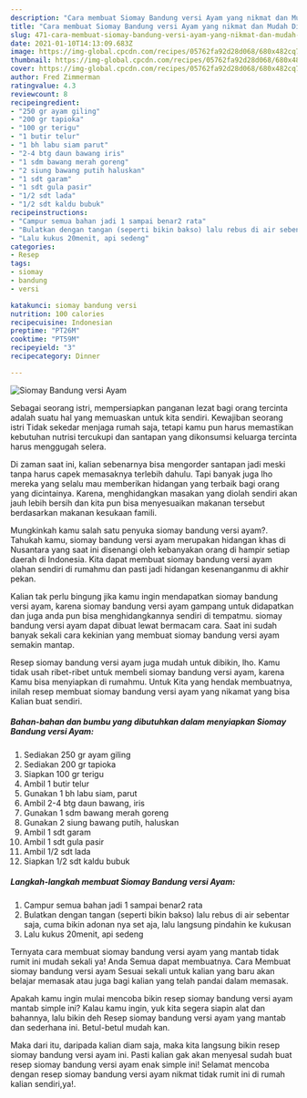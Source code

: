 ```yaml
---
description: "Cara membuat Siomay Bandung versi Ayam yang nikmat dan Mudah Dibuat"
title: "Cara membuat Siomay Bandung versi Ayam yang nikmat dan Mudah Dibuat"
slug: 471-cara-membuat-siomay-bandung-versi-ayam-yang-nikmat-dan-mudah-dibuat
date: 2021-01-10T14:13:09.683Z
image: https://img-global.cpcdn.com/recipes/05762fa92d28d068/680x482cq70/siomay-bandung-versi-ayam-foto-resep-utama.jpg
thumbnail: https://img-global.cpcdn.com/recipes/05762fa92d28d068/680x482cq70/siomay-bandung-versi-ayam-foto-resep-utama.jpg
cover: https://img-global.cpcdn.com/recipes/05762fa92d28d068/680x482cq70/siomay-bandung-versi-ayam-foto-resep-utama.jpg
author: Fred Zimmerman
ratingvalue: 4.3
reviewcount: 8
recipeingredient:
- "250 gr ayam giling"
- "200 gr tapioka"
- "100 gr terigu"
- "1 butir telur"
- "1 bh labu siam parut"
- "2-4 btg daun bawang iris"
- "1 sdm bawang merah goreng"
- "2 siung bawang putih haluskan"
- "1 sdt garam"
- "1 sdt gula pasir"
- "1/2 sdt lada"
- "1/2 sdt kaldu bubuk"
recipeinstructions:
- "Campur semua bahan jadi 1 sampai benar2 rata"
- "Bulatkan dengan tangan (seperti bikin bakso) lalu rebus di air sebentar saja, cuma bikin adonan nya set aja, lalu langsung pindahin ke kukusan"
- "Lalu kukus 20menit, api sedeng"
categories:
- Resep
tags:
- siomay
- bandung
- versi

katakunci: siomay bandung versi 
nutrition: 100 calories
recipecuisine: Indonesian
preptime: "PT26M"
cooktime: "PT59M"
recipeyield: "3"
recipecategory: Dinner

---
```



![Siomay Bandung versi Ayam](https://img-global.cpcdn.com/recipes/05762fa92d28d068/680x482cq70/siomay-bandung-versi-ayam-foto-resep-utama.jpg)

Sebagai seorang istri, mempersiapkan panganan lezat bagi orang tercinta adalah suatu hal yang memuaskan untuk kita sendiri. Kewajiban seorang istri Tidak sekedar menjaga rumah saja, tetapi kamu pun harus memastikan kebutuhan nutrisi tercukupi dan santapan yang dikonsumsi keluarga tercinta harus menggugah selera.

Di zaman  saat ini, kalian sebenarnya bisa mengorder santapan jadi meski tanpa harus capek memasaknya terlebih dahulu. Tapi banyak juga lho mereka yang selalu mau memberikan hidangan yang terbaik bagi orang yang dicintainya. Karena, menghidangkan masakan yang diolah sendiri akan jauh lebih bersih dan kita pun bisa menyesuaikan makanan tersebut berdasarkan makanan kesukaan famili. 



Mungkinkah kamu salah satu penyuka siomay bandung versi ayam?. Tahukah kamu, siomay bandung versi ayam merupakan hidangan khas di Nusantara yang saat ini disenangi oleh kebanyakan orang di hampir setiap daerah di Indonesia. Kita dapat membuat siomay bandung versi ayam olahan sendiri di rumahmu dan pasti jadi hidangan kesenanganmu di akhir pekan.

Kalian tak perlu bingung jika kamu ingin mendapatkan siomay bandung versi ayam, karena siomay bandung versi ayam gampang untuk didapatkan dan juga anda pun bisa menghidangkannya sendiri di tempatmu. siomay bandung versi ayam dapat dibuat lewat bermacam cara. Saat ini sudah banyak sekali cara kekinian yang membuat siomay bandung versi ayam semakin mantap.

Resep siomay bandung versi ayam juga mudah untuk dibikin, lho. Kamu tidak usah ribet-ribet untuk membeli siomay bandung versi ayam, karena Kamu bisa menyiapkan di rumahmu. Untuk Kita yang hendak membuatnya, inilah resep membuat siomay bandung versi ayam yang nikamat yang bisa Kalian buat sendiri.

<!--inarticleads1-->

##### Bahan-bahan dan bumbu yang dibutuhkan dalam menyiapkan Siomay Bandung versi Ayam:

1. Sediakan 250 gr ayam giling
1. Sediakan 200 gr tapioka
1. Siapkan 100 gr terigu
1. Ambil 1 butir telur
1. Gunakan 1 bh labu siam, parut
1. Ambil 2-4 btg daun bawang, iris
1. Gunakan 1 sdm bawang merah goreng
1. Gunakan 2 siung bawang putih, haluskan
1. Ambil 1 sdt garam
1. Ambil 1 sdt gula pasir
1. Ambil 1/2 sdt lada
1. Siapkan 1/2 sdt kaldu bubuk




<!--inarticleads2-->

##### Langkah-langkah membuat Siomay Bandung versi Ayam:

1. Campur semua bahan jadi 1 sampai benar2 rata
1. Bulatkan dengan tangan (seperti bikin bakso) lalu rebus di air sebentar saja, cuma bikin adonan nya set aja, lalu langsung pindahin ke kukusan
1. Lalu kukus 20menit, api sedeng




Ternyata cara membuat siomay bandung versi ayam yang mantab tidak rumit ini mudah sekali ya! Anda Semua dapat membuatnya. Cara Membuat siomay bandung versi ayam Sesuai sekali untuk kalian yang baru akan belajar memasak atau juga bagi kalian yang telah pandai dalam memasak.

Apakah kamu ingin mulai mencoba bikin resep siomay bandung versi ayam mantab simple ini? Kalau kamu ingin, yuk kita segera siapin alat dan bahannya, lalu bikin deh Resep siomay bandung versi ayam yang mantab dan sederhana ini. Betul-betul mudah kan. 

Maka dari itu, daripada kalian diam saja, maka kita langsung bikin resep siomay bandung versi ayam ini. Pasti kalian gak akan menyesal sudah buat resep siomay bandung versi ayam enak simple ini! Selamat mencoba dengan resep siomay bandung versi ayam nikmat tidak rumit ini di rumah kalian sendiri,ya!.

